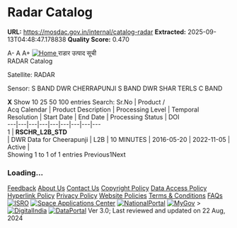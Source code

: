 # Radar Catalog

**URL:** https://mosdac.gov.in/internal/catalog-radar
**Extracted:** 2025-09-13T04:48:47.178838
**Quality Score:** 0.470

A- A A+
[ ![Home](https://mosdac.gov.in/sites/default/files/mosdac_small.png) ](https://mosdac.gov.in/ "Home")
राडार उत्पाद सूची   
RADAR Catalog  

Satellite: RADAR   

Sensor: S BAND DWR CHERRAPUNJI S BAND DWR SHAR TERLS C BAND   
  

**X**
Show 10 25 50 100 entries
Search:
Sr.No | Product /  
Acq Calendar | Product Description | Processing Level | Temporal Resolution | Start Date | End Date | Processing Status | DOI  
---|---|---|---|---|---|---|---|---  
1 |  **RSCHR_L2B_STD**  
| DWR Data for Cheerapunji | L2B | 10 MINUTES | 2016-05-20 | 2022-11-05 | Active | [](https://dx.doi.org/)  
Showing 1 to 1 of 1 entries
Previous1Next
### Loading...
[Feedback](https://mosdac.gov.in/mosdac-feedback)
[About Us](https://mosdac.gov.in/about-us)
[Contact Us](https://mosdac.gov.in/contact-us)
[Copyright Policy](https://mosdac.gov.in/copyright-policy)
[Data Access Policy](https://mosdac.gov.in/data-access-policy)
[Hyperlink Policy](https://mosdac.gov.in/hyperlink-policy)
[Privacy Policy](https://mosdac.gov.in/privacy-policy)
[Website Policies](https://mosdac.gov.in/website-policies)
[Terms & Conditions](https://mosdac.gov.in/terms-conditions)
[FAQs](https://mosdac.gov.in/faq-page)
[![ISRO](https://mosdac.gov.in/sites/default/files/styles/thumbnail/public/logo-transparent.png?itok=IUS20l-w)](http://www.isro.gov.in) [![Space Applications Center](https://mosdac.gov.in/sites/default/files/styles/thumbnail/public/saclogo.png?itok=_Jv4AuIn)](http://www.sac.gov.in) [![NationalPortal](https://mosdac.gov.in/sites/default/files/styles/thumbnail/public/india-gov_0.png?itok=yssAPH3m)](http://www.india.gov.in) [![MyGov](https://mosdac.gov.in/sites/default/files/styles/thumbnail/public/mygov_0.png?itok=Po-dzdT3)](http://mygov.in/) >[![DigitalIndia](https://mosdac.gov.in/sites/default/files/styles/thumbnail/public/digital-india_0.png?itok=ntlP7atE)](http://www.digitalindia.gov.in/) [![DataPortal](https://mosdac.gov.in/sites/default/files/styles/thumbnail/public/data-gov.png?itok=qYA78FgB)](http://data.gov.in)
Ver 3.0; Last reviewed and updated on 22 Aug, 2024 

